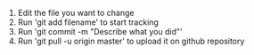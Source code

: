 1) Edit the file you want to change
2) Run 'git add filename' to start tracking
3) Run 'git commit -m "Describe what you did"'
3) Run 'git pull -u origin master' to upload it on github repository

